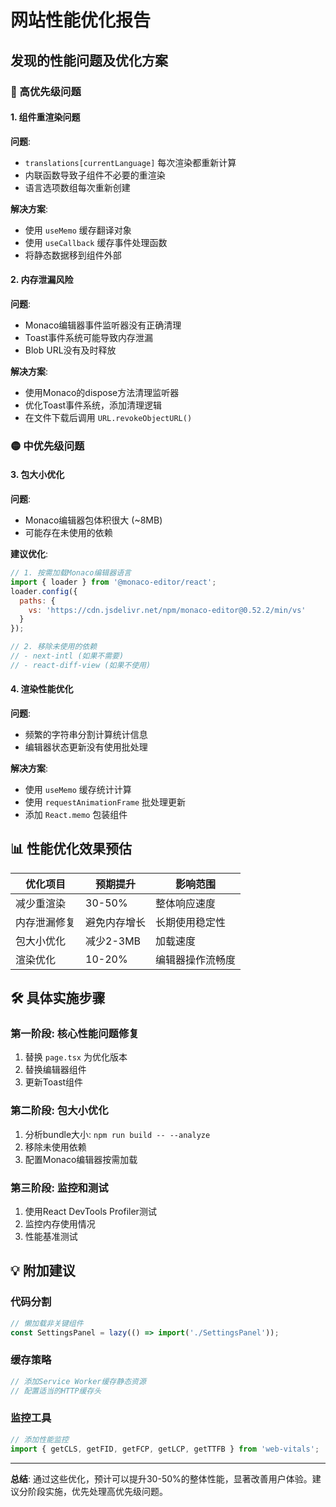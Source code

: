 # 网站性能优化报告

## 发现的性能问题及优化方案

### 🔴 高优先级问题

#### 1. **组件重渲染问题**
**问题**: 
- `translations[currentLanguage]` 每次渲染都重新计算
- 内联函数导致子组件不必要的重渲染
- 语言选项数组每次重新创建

**解决方案**:
- 使用 `useMemo` 缓存翻译对象
- 使用 `useCallback` 缓存事件处理函数
- 将静态数据移到组件外部

#### 2. **内存泄漏风险**
**问题**:
- Monaco编辑器事件监听器没有正确清理
- Toast事件系统可能导致内存泄漏
- Blob URL没有及时释放

**解决方案**:
- 使用Monaco的dispose方法清理监听器
- 优化Toast事件系统，添加清理逻辑
- 在文件下载后调用 `URL.revokeObjectURL()`

### 🟡 中优先级问题

#### 3. **包大小优化**
**问题**:
- Monaco编辑器包体积很大 (~8MB)
- 可能存在未使用的依赖

**建议优化**:
```javascript
// 1. 按需加载Monaco编辑器语言
import { loader } from '@monaco-editor/react';
loader.config({
  paths: {
    vs: 'https://cdn.jsdelivr.net/npm/monaco-editor@0.52.2/min/vs'
  }
});

// 2. 移除未使用的依赖
// - next-intl (如果不需要)
// - react-diff-view (如果不使用)
```

#### 4. **渲染性能优化**
**问题**:
- 频繁的字符串分割计算统计信息
- 编辑器状态更新没有使用批处理

**解决方案**:
- 使用 `useMemo` 缓存统计计算
- 使用 `requestAnimationFrame` 批处理更新
- 添加 `React.memo` 包装组件

## 📊 性能优化效果预估

| 优化项目 | 预期提升 | 影响范围 |
|---------|---------|---------|
| 减少重渲染 | 30-50% | 整体响应速度 |
| 内存泄漏修复 | 避免内存增长 | 长期使用稳定性 |
| 包大小优化 | 减少2-3MB | 加载速度 |
| 渲染优化 | 10-20% | 编辑器操作流畅度 |

## 🛠 具体实施步骤

### 第一阶段: 核心性能问题修复
1. 替换 `page.tsx` 为优化版本
2. 替换编辑器组件
3. 更新Toast组件

### 第二阶段: 包大小优化
1. 分析bundle大小: `npm run build -- --analyze`
2. 移除未使用依赖
3. 配置Monaco编辑器按需加载

### 第三阶段: 监控和测试
1. 使用React DevTools Profiler测试
2. 监控内存使用情况
3. 性能基准测试

## 💡 附加建议

### 代码分割
```javascript
// 懒加载非关键组件
const SettingsPanel = lazy(() => import('./SettingsPanel'));
```

### 缓存策略
```javascript
// 添加Service Worker缓存静态资源
// 配置适当的HTTP缓存头
```

### 监控工具
```javascript
// 添加性能监控
import { getCLS, getFID, getFCP, getLCP, getTTFB } from 'web-vitals';
```

---

**总结**: 通过这些优化，预计可以提升30-50%的整体性能，显著改善用户体验。建议分阶段实施，优先处理高优先级问题。